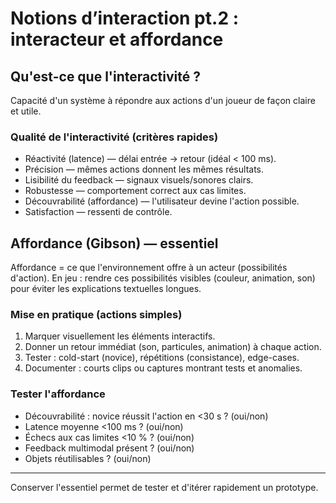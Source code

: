# Notions d’interaction pt.2 : interacteur et affordance 

## Qu'est-ce que l'interactivité ?

Capacité d'un système à répondre aux actions d'un joueur de façon claire et utile.

### Qualité de l'interactivité (critères rapides)

- Réactivité (latence) — délai entrée → retour (idéal < 100 ms).
- Précision — mêmes actions donnent les mêmes résultats.
- Lisibilité du feedback — signaux visuels/sonores clairs.
- Robustesse — comportement correct aux cas limites.
- Découvrabilité (affordance) — l'utilisateur devine l'action possible.
- Satisfaction — ressenti de contrôle.

## Affordance (Gibson) — essentiel

Affordance = ce que l'environnement offre à un acteur (possibilités d'action).
En jeu : rendre ces possibilités visibles (couleur, animation, son) pour éviter
les explications textuelles longues.

### Mise en pratique (actions simples)

1. Marquer visuellement les éléments interactifs.
2. Donner un retour immédiat (son, particules, animation) à chaque action.
3. Tester : cold-start (novice), répétitions (consistance), edge-cases.
4. Documenter : courts clips ou captures montrant tests et anomalies.

### Tester l'affordance

- Découvrabilité : novice réussit l'action en <30 s ? (oui/non)
- Latence moyenne <100 ms ? (oui/non)
- Échecs aux cas limites <10 % ? (oui/non)
- Feedback multimodal présent ? (oui/non)
- Objets réutilisables ? (oui/non)

---

Conserver l'essentiel permet de tester et d'itérer rapidement un prototype.
 
